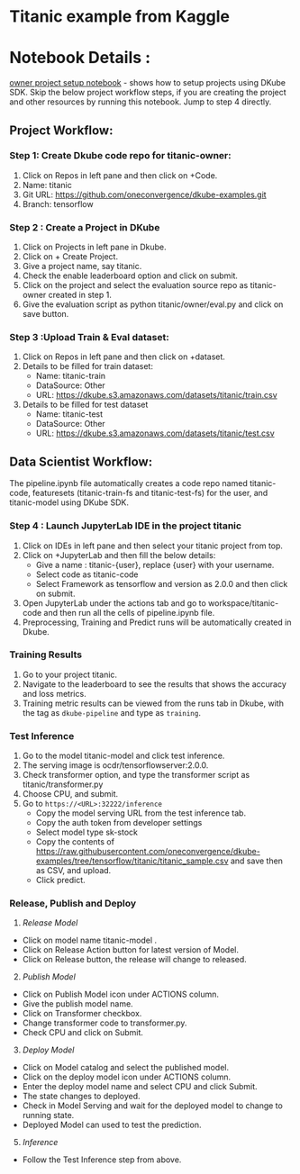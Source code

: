 # Titanic example from Kaggle

# Notebook Details :

[owner project setup notebook](owner/resources.ipynb) - shows how to setup projects using DKube SDK. Skip the below project workflow steps, if you are creating the project and other resources by running this notebook. Jump to step 4 directly.

## Project Workflow:

### Step 1: Create Dkube code repo for titanic-owner:
1. Click on Repos in left pane and then click on +Code.
2. Name: titanic
3. Git URL: https://github.com/oneconvergence/dkube-examples.git
4. Branch: tensorflow

### Step 2 : Create a Project in DKube
1. Click on Projects in left pane in Dkube.
2. Click on + Create Project.
3. Give a project name, say titanic.
4. Check the enable leaderboard option and click on submit.
5. Click on the project and select the evaluation source repo as titanic-owner created in step 1.
6. Give the evaluation script as python titanic/owner/eval.py and click on save button.

### Step 3 :Upload Train & Eval dataset: 
1. Click on Repos in left pane and then click on +dataset.
2. Details to be filled for train dataset:
   - Name: titanic-train
   - DataSource: Other 
   - URL: https://dkube.s3.amazonaws.com/datasets/titanic/train.csv
3. Details to be filled for test dataset
   - Name: titanic-test
   - DataSource: Other
   - URL: https://dkube.s3.amazonaws.com/datasets/titanic/test.csv

## Data Scientist Workflow:
The pipeline.ipynb file automatically creates a code repo named titanic-code, featuresets (titanic-train-fs and titanic-test-fs) for the user, and titanic-model using DKube SDK.

### Step 4 : Launch JupyterLab IDE in the project titanic
1. Click on IDEs in left pane and then select your titanic project from top.
2. Click on +JupyterLab and then fill the below details:
   - Give a name : titanic-{user}, replace {user} with your username.
   - Select code as titanic-code
   - Select Framework as tensorflow and version as 2.0.0 and then click on submit.
3. Open JupyterLab under the actions tab and go to workspace/titanic-code and then run all the cells of pipeline.ipynb file.
4. Preprocessing, Training and Predict runs will be automatically created in Dkube.

### Training Results
1. Go to your project titanic.
2. Navigate to the leaderboard to see the results that shows the accuracy and loss metrics.
3. Training metric results can be viewed from the runs tab in Dkube, with the tag as `dkube-pipeline` and type as `training`.

### Test Inference
1. Go to the model titanic-model and click test inference.
2. The serving image is ocdr/tensorflowserver:2.0.0.
3. Check transformer option, and type the transformer script as titanic/transformer.py
4. Choose CPU, and submit.
5. Go to `https://<URL>:32222/inference`
   - Copy the model serving URL from the test inference tab.  
   - Copy the auth token from developer settings  
   - Select model type sk-stock  
   - Copy the contents of https://raw.githubusercontent.com/oneconvergence/dkube-examples/tree/tensorflow/titanic/titanic_sample.csv and save then as CSV, and    upload.  
   - Click predict.

### Release, Publish and Deploy 

1. *Release Model*
- Click on model name titanic-model .
- Click on Release Action button for latest version of Model.
- Click on Release button, the release will change to released.
2. *Publish Model*
- Click on Publish Model icon under ACTIONS column.
- Give the publish model name.
- Click on Transformer checkbox.
- Change transformer code to transformer.py.
- Check CPU and click on Submit.
3. *Deploy Model*
- Click on Model catalog and select the published model.
- Click on the deploy model icon  under ACTIONS column.
- Enter the deploy model name and select CPU and click Submit.
- The state changes to deployed.
- Check in Model Serving and wait for the deployed model to change to running state.
- Deployed Model can used to test the prediction.
5. *Inference*
-   Follow the Test Inference step from above.

